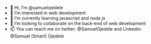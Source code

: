 - 👋 Hi, I’m @samuelojedele
- 👀 I’m interested in web development
- 🌱 I’m currently learning javascript and node.js
- 💞️ I’m looking to collaborate on the back-end of web development
- 📫 You can reach me on twitter: @SamuelOjedele and Linkedin: @Samuel (Smart) Ojedele

<!---
samuelojedele/samuelojedele is a ✨ special ✨ repository because its `README.md` (this file) appears on your GitHub profile.
You can click the Preview link to take a look at your changes.
--->
